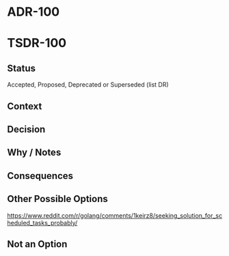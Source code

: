 # ADR-100
# TSDR-100

## Status

Accepted, Proposed, Deprecated or Superseded (list DR)

## Context



## Decision



## Why / Notes



## Consequences



## Other Possible Options

https://www.reddit.com/r/golang/comments/1keirz8/seeking_solution_for_scheduled_tasks_probably/

## Not an Option

